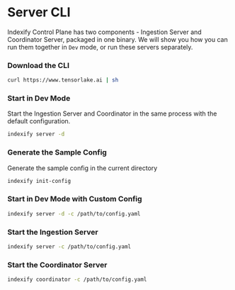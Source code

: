 # Server CLI

Indexify Control Plane has two components - Ingestion Server and Coordinator Server, packaged in one binary. We will show you how you can run them together in `Dev` mode, or run these servers separately.

### Download the CLI
```bash
curl https://www.tensorlake.ai | sh
```

### Start in Dev Mode
Start the Ingestion Server and Coordinator in the same process with the default configuration.

```bash
indexify server -d
```

### Generate the Sample Config

Generate the sample config in the current directory
```bash
indexify init-config
```

### Start in Dev Mode with Custom Config
```bash
indexify server -d -c /path/to/config.yaml
```


### Start the Ingestion Server
```bash
indexify server -c /path/to/config.yaml
```

### Start the Coordinator Server
```bash
indexify coordinator -c /path/to/config.yaml
```
